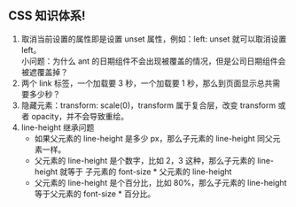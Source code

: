 ## CSS 知识体系!

1. 取消当前设置的属性即是设置 unset 属性，例如：left: unset 就可以取消设置 left。<br /> 小问题：为什么 ant 的日期组件不会出现被覆盖的情况，但是公司日期组件会被遮覆盖掉？
2. 两个 link 标签，一个加载要 3 秒，一个加载要 1 秒，那么到页面显示总共需要多少秒？
3. 隐藏元素：transform: scale(0)，transform 属于复合层，改变 transform 或者 opacity，并不会导致重绘。
4. line-height 继承问题
   - 如果父元素的 line-height 是多少 px，那么子元素的 line-height 同父元素一样。
   - 父元素的 line-height 是个数字，比如 2，3 这种，那么子元素的 line-height 就等于 子元素的 font-size \* 父元素的 line-height
   - 父元素的 line-height 是个百分比，比如 80%，那么子元素的 line-height 等于父元素的 font-size \* 百分比。
